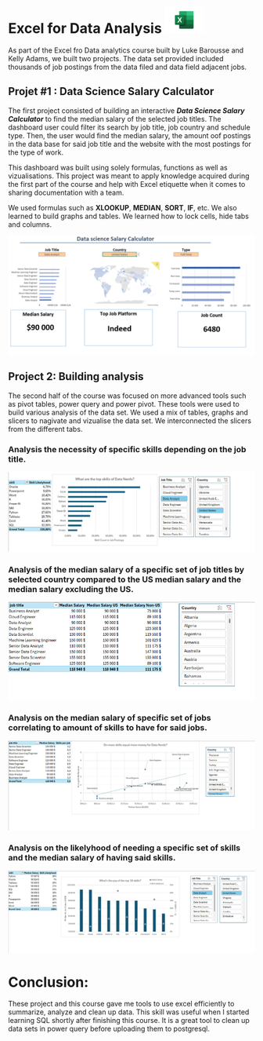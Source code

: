 # Excel for Data Analysis ![excel logo](assets\Microsoft_Excel-Logo.wine.png)

As part of the Excel fro Data analytics course built by Luke Barousse and Kelly Adams, we built two projects.
The data set provided included thousands of job postings from the data filed and data field adjacent jobs.

## Projet #1 : Data Science Salary Calculator

The first project consisted of building an interactive **_Data Science Salary Calculator_** to find the median salary of the selected job titles. The dashboard user could filter its search by job title, job country and schedule type. Then, the user would find the median salary, the amount oof postings in the data base for said job title and the website with the most postings for the type of work.

This dashboard was built using solely formulas, functions as well as vizualisations.
This project was meant to apply knowledge acquired during the first part of the course and help with Excel etiquette when it comes to sharing documentation with a team.

We used formulas such as **XLOOKUP**, **MEDIAN**, **SORT**, **IF**, etc. We also learned to build graphs and tables. We learned how to lock cells, hide tabs and columns.

![screenshot of Data Science Salary Calculator](assets\data-science-salary-calculator.png)

## Project 2: Building analysis

The second half of the course was focused on more advanced tools such as pivot tables, power query and power pivot.
These tools were used to build various analysis of the data set. We used a mix of tables, graphs and slicers to nagivate and vizualise the data set. We interconnected the slicers from the different tabs.

### Analysis the necessity of specific skills depending on the job title.

![skill job abalysis](assets\skill_job_analysis.png)

### Analysis of the median salary of a specific set of job titles by selected country compared to the US median salary and the median salary excluding the US.

![salary analysis](assets\salary_analysis.png)

### Analysis on the median salary of specific set of jobs correlating to amount of skills to have for said jobs.

![Salary vs skills](assets\salary_vs_skill.png)

### Analysis on the likelyhood of needing a specific set of skills and the median salary of having said skills.

![skill salary analysis](assets\skill_salary_analysis.png)

# Conclusion:

These project and this course gave me tools to use excel efficiently to summarize, analyze and clean up data. This skill was useful when I started learning SQL shortly after finishing this course. It is a great tool to clean up data sets in power query before uploading them to postgresql.
